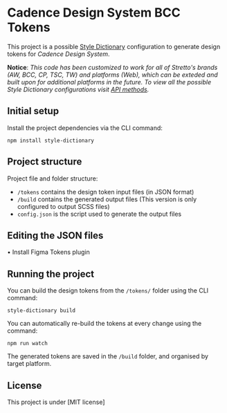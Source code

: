 # Cadence Design System BCC Tokens
This project is a possible [Style Dictionary](https://github.com/amzn/style-dictionary) configuration to generate design tokens for *Cadence Design System*.


**Notice**: *This code has been customized to work for all of Stretto's brands (AW, BCC, CP, TSC, TW) and platforms (Web), which can be exteded and built upon for additional platforms in the future. To view all the possible Style Dictionary configurations visit [API methods](https://amzn.github.io/style-dictionary/#/api).*

## Initial setup
Install the project dependencies via the CLI command:

```
npm install style-dictionary 
```

## Project structure
Project file and folder structure:

* `/tokens` contains the design token input files (in JSON format)
* `/build` contains the generated output files (This version is only configured to output SCSS files)
* `config.json` is the script used to generate the output files

## Editing the JSON files
• Install Figma Tokens plugin

## Running the project
You can build the design tokens from the `/tokens/` folder using the CLI command:

```
style-dictionary build
```
You can automatically re-build the tokens at every change using the command:

```
npm run watch
```

The generated tokens are saved in the `/build` folder, and organised by target platform.

## License

This project is under [MIT license]